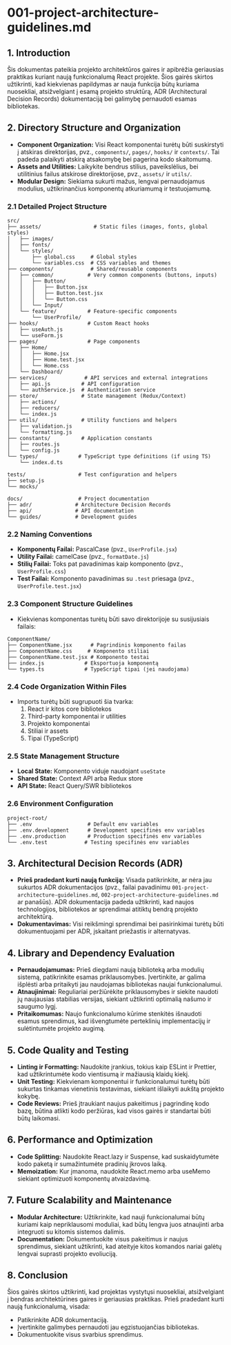 # 001-project-architecture-guidelines.md

## 1. Introduction
Šis dokumentas pateikia projekto architektūros gaires ir apibrėžia geriausias praktikas kuriant naują funkcionalumą React projekte. Šios gairės skirtos užtikrinti, kad kiekvienas papildymas ar nauja funkcija būtų kuriama nuosekliai, atsižvelgiant į esamą projekto struktūrą, ADR (Architectural Decision Records) dokumentaciją bei galimybę pernaudoti esamas bibliotekas.

## 2. Directory Structure and Organization
- **Component Organization:** Visi React komponentai turėtų būti suskirstyti į atskiras direktorijas, pvz., `components/`, `pages/`, `hooks/` ir `contexts/`. Tai padeda palaikyti atskirą atsakomybę bei pagerina kodo skaitomumą.
- **Assets and Utilities:** Laikykite bendrus stilius, paveikslėlius, bei utilitinius failus atskirose direktorijose, pvz., `assets/` ir `utils/`.
- **Modular Design:** Siekiama sukurti mažus, lengvai pernaudojamus modulius, užtikrinančius komponentų atkuriamumą ir testuojamumą.

### 2.1 Detailed Project Structure
```
src/
├── assets/                 # Static files (images, fonts, global styles)
│   ├── images/
│   ├── fonts/
│   └── styles/
│       ├── global.css     # Global styles
│       └── variables.css  # CSS variables and themes
├── components/            # Shared/reusable components
│   ├── common/           # Very common components (buttons, inputs)
│   │   ├── Button/
│   │   │   ├── Button.jsx
│   │   │   ├── Button.test.jsx
│   │   │   └── Button.css
│   │   └── Input/
│   └── feature/          # Feature-specific components
│       └── UserProfile/
├── hooks/                # Custom React hooks
│   ├── useAuth.js
│   └── useForm.js
├── pages/                # Page components
│   ├── Home/
│   │   ├── Home.jsx
│   │   ├── Home.test.jsx
│   │   └── Home.css
│   └── Dashboard/
├── services/            # API services and external integrations
│   ├── api.js          # API configuration
│   └── authService.js  # Authentication service
├── store/              # State management (Redux/Context)
│   ├── actions/
│   ├── reducers/
│   └── index.js
├── utils/              # Utility functions and helpers
│   ├── validation.js
│   └── formatting.js
├── constants/          # Application constants
│   ├── routes.js
│   └── config.js
└── types/             # TypeScript type definitions (if using TS)
    └── index.d.ts

tests/                 # Test configuration and helpers
├── setup.js
└── mocks/

docs/                  # Project documentation
├── adr/              # Architecture Decision Records
├── api/              # API documentation
└── guides/           # Development guides
```

### 2.2 Naming Conventions
- **Komponentų Failai:** PascalCase (pvz., `UserProfile.jsx`)
- **Utility Failai:** camelCase (pvz., `formatDate.js`)
- **Stilių Failai:** Toks pat pavadinimas kaip komponento (pvz., `UserProfile.css`)
- **Test Failai:** Komponento pavadinimas su `.test` priesaga (pvz., `UserProfile.test.jsx`)

### 2.3 Component Structure Guidelines
- Kiekvienas komponentas turėtų būti savo direktorijoje su susijusiais failais:
```
ComponentName/
├── ComponentName.jsx      # Pagrindinis komponento failas
├── ComponentName.css     # Komponento stiliai
├── ComponentName.test.jsx # Komponento testai
├── index.js             # Eksportuoja komponentą
└── types.ts             # TypeScript tipai (jei naudojama)
```

### 2.4 Code Organization Within Files
- Imports turėtų būti sugrupuoti šia tvarka:
  1. React ir kitos core bibliotekos
  2. Third-party komponentai ir utilities
  3. Projekto komponentai
  4. Stiliai ir assets
  5. Tipai (TypeScript)

### 2.5 State Management Structure
- **Local State:** Komponento viduje naudojant `useState`
- **Shared State:** Context API arba Redux store
- **API State:** React Query/SWR bibliotekos

### 2.6 Environment Configuration
```
project-root/
├── .env                  # Default env variables
├── .env.development      # Development specifinės env variables
├── .env.production       # Production specifinės env variables
└── .env.test            # Testing specifinės env variables
```

## 3. Architectural Decision Records (ADR)
- **Prieš pradedant kurti naują funkciją:** Visada patikrinkite, ar nėra jau sukurtos ADR dokumentacijos (pvz., failai pavadinimu `001-project-architecture-guidelines.md`, `002-project-architecture-guidelines.md` ar panašūs). ADR dokumentacija padeda užtikrinti, kad naujos technologijos, bibliotekos ar sprendimai atitiktų bendrą projekto architektūrą.
- **Dokumentavimas:** Visi reikšmingi sprendimai bei pasirinkimai turėtų būti dokumentuojami per ADR, įskaitant priežastis ir alternatyvas.

## 4. Library and Dependency Evaluation
- **Pernaudojamumas:** Prieš diegdami naują biblioteką arba modulių sistemą, patikrinkite esamas priklausomybes. Įvertinkite, ar galima išplėsti arba pritaikyti jau naudojamas bibliotekas naujai funkcionalumui.
- **Atnaujinimai:** Reguliariai peržiūrėkite priklausomybes ir siekite naudoti jų naujausias stabilias versijas, siekiant užtikrinti optimalią našumo ir saugumo lygį.
- **Pritaikomumas:** Naujo funkcionalumo kūrime stenkitės išnaudoti esamus sprendimus, kad išvengtumėte perteklinių implementacijų ir sulėtintumėte projekto augimą.

## 5. Code Quality and Testing
- **Linting ir Formatting:** Naudokite įrankius, tokius kaip ESLint ir Prettier, kad užtikrintumėte kodo vientisumą ir mažiausią klaidų kiekį.
- **Unit Testing:** Kiekvienam komponentui ir funkcionalumui turėtų būti sukurtas tinkamas vienetinis testavimas, siekiant išlaikyti aukštą projekto kokybę.
- **Code Reviews:** Prieš įtraukiant naujus pakeitimus į pagrindinę kodo bazę, būtina atlikti kodo peržiūras, kad visos gairės ir standartai būti būtų laikomasi.

## 6. Performance and Optimization
- **Code Splitting:** Naudokite React.lazy ir Suspense, kad suskaidytumėte kodo paketą ir sumažintumėte pradinių įkrovos laiką.
- **Memoization:** Kur įmanoma, naudokite React.memo arba useMemo siekiant optimizuoti komponentų atvaizdavimą.

## 7. Future Scalability and Maintenance
- **Modular Architecture:** Užtikrinkite, kad nauji funkcionalumai būtų kuriami kaip nepriklausomi moduliai, kad būtų lengva juos atnaujinti arba integruoti su kitomis sistemos dalimis.
- **Documentation:** Dokumentuokite visus pakeitimus ir naujus sprendimus, siekiant užtikrinti, kad ateityje kitos komandos nariai galėtų lengvai suprasti projekto evoliuciją.

## 8. Conclusion
Šios gairės skirtos užtikrinti, kad projektas vystytųsi nuosekliai, atsižvelgiant į bendras architektūrines gaires ir geriausias praktikas. Prieš pradedant kurti naują funkcionalumą, visada:
- Patikrinkite ADR dokumentaciją.
- Įvertinkite galimybes pernaudoti jau egzistuojančias bibliotekas.
- Dokumentuokite visus svarbius sprendimus.